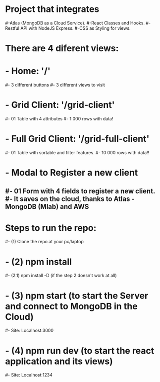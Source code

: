 # Project that integrates 
#-Atlas (MongoDB as a Cloud Service).
#-React Classes and Hooks.
#-Restful API with NodeJS Express.
#-CSS as Styling for views.


# There are 4 diferent views:
# - Home: '/'
#- 3 different buttons
#- 3 different views to visit
# - Grid Client: '/grid-client'
#- 01 Table with 4 attributes
#- 1 000 rows with data!
# - Full Grid  Client: '/grid-full-client'
#- 01 Table with sortable and filter features.
#- 10 000 rows with data!!
# - Modal to Register a new client
#- 01 Form with 4 fields to register a new client.
#- It saves on the cloud, thanks to Atlas - MongoDB (Mlab) and AWS
-----------------------------------------------------------------------------

# Steps to run the repo:
#- (1) Clone the repo at your pc/laptop
# - (2) npm install
#- (2.1) npm install -D (if the step 2 doesn't work at all)
# - (3) npm start (to start the Server and connect to MongoDB in the Cloud)
#- Site: Localhost:3000
# - (4) npm run dev (to start the react application and its views)
#- Site: Localhost:1234
      
